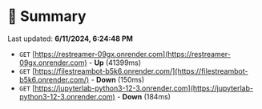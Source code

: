 # 📖 Summary
Last updated: **6/11/2024, 6:24:48 PM**

- `GET` [https://restreamer-09gx.onrender.com](https://restreamer-09gx.onrender.com) - **Up** (41399ms)
- `GET` [https://filestreambot-b5k6.onrender.com/](https://filestreambot-b5k6.onrender.com/) - **Down** (150ms)
- `GET` [https://jupyterlab-python3-12-3.onrender.com](https://jupyterlab-python3-12-3.onrender.com) - **Down** (184ms)
